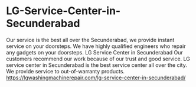 # LG-Service-Center-in-Secunderabad
Our service is the best all over the Secunderabad, we provide instant service on your doorsteps. We have highly qualified engineers who repair any gadgets on your doorsteps. LG Service Center in Secunderabad Our customers recommend our work because of our trust and good service. LG service center in Secunderabad is the best service center all over the city. We provide service to out-of-warranty products. https://lgwashingmachinerepair.com/lg-service-center-in-secunderabad/ 
